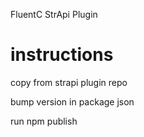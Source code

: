 FluentC StrApi Plugin

# instructions

copy from strapi plugin repo

bump version in package json

run npm publish
